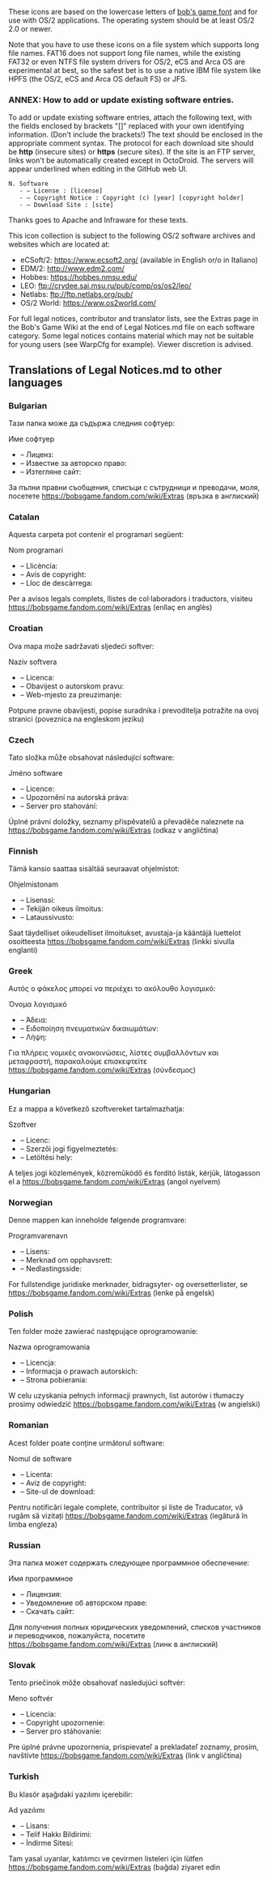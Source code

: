 ﻿These icons are based on the lowercase letters of [bob's game font](http://www.bobcorporation.com/fonts/bobsgame.ttf) and for use with OS/2 applications. The operating system should be at least OS/2 2.0 or newer.

Note that you have to use these icons on a file system which supports long file names. FAT16 does not support long file names, while the existing FAT32 or even NTFS file system drivers for OS/2, eCS and Arca OS are experimental at best, so the safest bet is to use a native IBM file system like HPFS (the OS/2, eCS and Arca OS default FS) or JFS.

### ANNEX: How to add or update existing software entries.
To add or update existing software entries, attach the following text, with the fields enclosed by brackets "[]" replaced with your own identifying information. (Don't include the brackets!) The text should be enclosed in the appropriate comment syntax. The protocol for each download site should be **http** (insecure sites) or **https** (secure sites). If the site is an FTP server, links won't be automatically created except in OctoDroid. The servers will appear underlined when editing in the GitHub web UI.

```
N. Software
   - – License : [license]
   - – Copyright Notice : Copyright (c) [year] [copyright holder]
   - – Download Site : [site]
```

Thanks goes to Apache and Infraware for these texts.

This icon collection is subject to the following OS/2 software archives and websites which are located at:
* eCSoft/2: https://www.ecsoft2.org/ (available in English or/o in Italiano)
* EDM/2: http://www.edm2.com/
* Hobbes: https://hobbes.nmsu.edu/
* LEO: ftp://crydee.sai.msu.ru/pub/comp/os/os2/leo/
* Netlabs: ftp://ftp.netlabs.org/pub/
* OS/2 World: https://www.os2world.com/

For full legal notices, contributor and translator lists, see the Extras page in the Bob's Game Wiki at the end of Legal Notices.md file on each software category. Some legal notices contains material which may not be suitable for young users (see WarpCfg for example). Viewer discretion is advised.

## Translations of Legal Notices.md to other languages

### Bulgarian
Тази папка може да съдържа следния софтуер:

Име софтуер
* – Лиценз:
* – Известие за авторско право:
* – Изтегляне сайт:

За пълни правни съобщения, списъци с сътрудници и преводачи, моля, посетете https://bobsgame.fandom.com/wiki/Extras (връзка в англиский)

### Catalan
Aquesta carpeta pot contenir el programari següent:

Nom programari
* – Llicència:
* – Avís de copyright:
* – Lloc de descàrrega:

Per a avisos legals complets, llistes de col·laboradors i traductors, visiteu https://bobsgame.fandom.com/wiki/Extras (enllaç en anglès)

### Croatian
Ova mapa može sadržavati sljedeći softver:

Naziv softvera
* – Licenca:
* – Obavijest o autorskom pravu:
* – Web-mjesto za preuzimanje:

Potpune pravne obavijesti, popise suradnika i prevoditelja potražite na ovoj stranici (poveznica na engleskom jeziku)

### Czech
Tato složka může obsahovat následující software:

Jméno software
* – Licence:
* – Upozornění na autorská práva:
* – Server pro stahování:

Úplné právní doložky, seznamy přispěvatelů a převaděče naleznete na https://bobsgame.fandom.com/wiki/Extras (odkaz v angličtina)

### Finnish
Tämä kansio saattaa sisältää seuraavat ohjelmistot:

Ohjelmistonam
* – Lisenssi:
* – Tekijän oikeus ilmoitus:
* – Lataussivusto:

Saat täydelliset oikeudelliset ilmoitukset, avustaja-ja kääntäjä luettelot osoitteesta https://bobsgame.fandom.com/wiki/Extras (linkki sivulla englanti)

### Greek
Αυτός ο φάκελος μπορεί να περιέχει το ακόλουθο λογισμικό:

Όνομα λογισμικό
* – Άδεια:
* – Ειδοποίηση πνευματικών δικαιωμάτων:
* – Λήψη:

Για πλήρεις νομικές ανακοινώσεις, λίστες συμβαλλόντων και μεταφραστή, παρακαλούμε επισκεφτείτε https://bobsgame.fandom.com/wiki/Extras (σύνδεσμος)

### Hungarian
Ez a mappa a következő szoftvereket tartalmazhatja:

Szoftver
* – Licenc:
* – Szerzői jogi figyelmeztetés:
* – Letöltési hely:

A teljes jogi közlemények, közreműködő és fordító listák, kérjük, látogasson el a https://bobsgame.fandom.com/wiki/Extras (angol nyelvem)

### Norwegian
Denne mappen kan inneholde følgende programvare:

Programvarenavn
* – Lisens:
* – Merknad om opphavsrett:
* – Nedlastingsside:

For fullstendige juridiske merknader, bidragsyter- og oversetterlister, se https://bobsgame.fandom.com/wiki/Extras (lenke på engelsk)

### Polish
Ten folder może zawierać następujące oprogramowanie:

Nazwa oprogramowania
* – Licencja:
* – Informacja o prawach autorskich:
* – Strona pobierania:

W celu uzyskania pełnych informacji prawnych, list autorów i tłumaczy prosimy odwiedzić https://bobsgame.fandom.com/wiki/Extras (w angielski)

### Romanian
Acest folder poate conține următorul software:

Nomul de software
* – Licenta:
* – Aviz de copyright:
* – Site-ul de download:

Pentru notificări legale complete, contribuitor și liste de Traducator, vă rugăm să vizitați https://bobsgame.fandom.com/wiki/Extras (legătură în limba engleza)

### Russian
Эта папка может содержать следующее программное обеспечение:

Имя программное
* – Лицензия:
* – Уведомление об авторском праве:
* – Скачать сайт:

Для получения полных юридических уведомлений, списков участников и переводчиков, пожалуйста, посетите https://bobsgame.fandom.com/wiki/Extras (линк в англиский)

### Slovak
Tento priečinok môže obsahovať nasledujúci softvér:

Meno softvér
* – Licencia:
* – Copyright upozornenie:
* – Server pro stáhovanie:

Pre úplné právne upozornenia, prispievateľ a prekladateľ zoznamy, prosím, navštívte https://bobsgame.fandom.com/wiki/Extras (link v angličtina)

### Turkish
Bu klasör aşağıdaki yazılımı içerebilir:

Ad yazılımı
* – Lisans:
* – Telif Hakkı Bildirimi:
* – İndirme Sitesi:

Tam yasal uyarılar, katılımcı ve çevirmen listeleri için lütfen https://bobsgame.fandom.com/wiki/Extras (bağda) ziyaret edin

